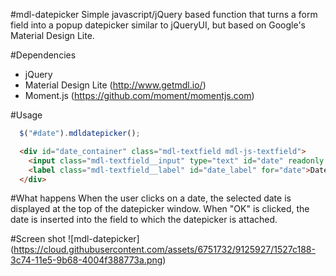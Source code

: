 #mdl-datepicker
Simple javascript/jQuery based function that turns a form field into a popup datepicker similar to jQueryUI, but based on Google's Material Design Lite.

#Dependencies
- jQuery
- Material Design Lite (http://www.getmdl.io/)
- Moment.js (https://github.com/moment/momentjs.com)

#Usage
```javascript
  $("#date").mdldatepicker();
```
```html
  <div id="date_container" class="mdl-textfield mdl-js-textfield">
    <input class="mdl-textfield__input" type="text" id="date" readonly />
    <label class="mdl-textfield__label" id="date_label" for="date">Date</label>
  </div>
```

#What happens
When the user clicks on a date, the selected date is displayed at the top of the datepicker window. When "OK" is clicked, the date is inserted into the field to which the datepicker is attached.

#Screen shot
![mdl-datepicker] (https://cloud.githubusercontent.com/assets/6751732/9125927/1527c188-3c74-11e5-9b68-4004f388773a.png)

